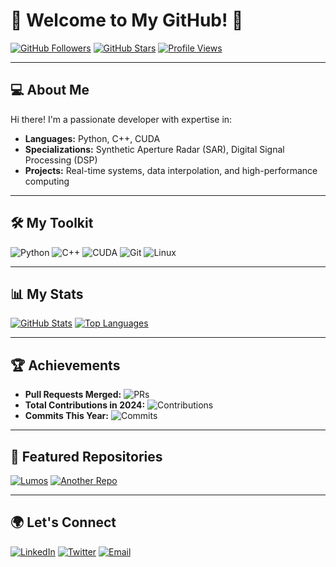 # 🌟 Welcome to My GitHub! 🌟

[![GitHub Followers](https://img.shields.io/github/followers/arushingalaxeye?style=social)](https://github.com/arushingalaxeye?tab=followers)
[![GitHub Stars](https://img.shields.io/github/stars/arushingalaxeye?style=social)](https://github.com/arushingalaxeye?tab=repositories)
[![Profile Views](https://komarev.com/ghpvc/?username=arushingalaxeye&color=brightgreen)](https://github.com/arushingalaxeye)

---

## 💻 About Me
Hi there! I'm a passionate developer with expertise in:
- **Languages:** Python, C++, CUDA
- **Specializations:** Synthetic Aperture Radar (SAR), Digital Signal Processing (DSP)
- **Projects:** Real-time systems, data interpolation, and high-performance computing

---

## 🛠️ My Toolkit
![Python](https://img.shields.io/badge/-Python-3776AB?logo=python&logoColor=white&style=flat)
![C++](https://img.shields.io/badge/-C++-00599C?logo=cplusplus&logoColor=white&style=flat)
![CUDA](https://img.shields.io/badge/-CUDA-76B900?logo=nvidia&logoColor=white&style=flat)
![Git](https://img.shields.io/badge/-Git-F05032?logo=git&logoColor=white&style=flat)
![Linux](https://img.shields.io/badge/-Linux-FCC624?logo=linux&logoColor=black&style=flat)

---

## 📊 My Stats
[![GitHub Stats](https://github-readme-stats.vercel.app/api?username=arushingalaxeye&show_icons=true&hide_title=false&theme=radical)](https://github.com/arushingalaxeye)
[![Top Languages](https://github-readme-stats.vercel.app/api/top-langs/?username=arushingalaxeye&layout=compact&theme=radical)](https://github.com/arushingalaxeye?tab=repositories)

---

## 🏆 Achievements
- **Pull Requests Merged:** ![PRs](https://img.shields.io/github/issues-pr-closed/arushingalaxeye?label=PRs%20Merged&style=flat)
- **Total Contributions in 2024:** ![Contributions](https://img.shields.io/github/contributions/arushingalaxeye/2024?color=red&label=Contributions&style=flat)
- **Commits This Year:** ![Commits](https://img.shields.io/github/commit-activity/y/arushingalaxeye?label=Commits%20this%20year&style=flat)

---

## 🚀 Featured Repositories
[![Lumos](https://github-readme-stats.vercel.app/api/pin/?username=arushingalaxeye&repo=Lumos&theme=radical)](https://github.com/arushingalaxeye/Lumos)
[![Another Repo](https://github-readme-stats.vercel.app/api/pin/?username=arushingalaxeye&repo=AnotherRepo&theme=radical)](https://github.com/arushingalaxeye/AnotherRepo)

---

## 🌍 Let's Connect
[![LinkedIn](https://img.shields.io/badge/-LinkedIn-0A66C2?logo=linkedin&logoColor=white&style=flat)](https://linkedin.com/in/<your-linkedin>)
[![Twitter](https://img.shields.io/badge/-Twitter-1DA1F2?logo=twitter&logoColor=white&style=flat)](https://twitter.com/<your-twitter>)
[![Email](https://img.shields.io/badge/-Email-D14836?logo=gmail&logoColor=white&style=flat)](mailto:<your-email>)
